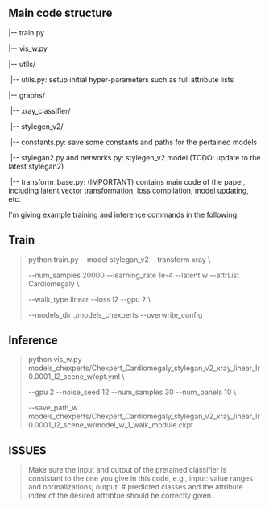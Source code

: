 ## Main code structure

|-- train.py

|-- vis_w.py

|-- utils/

​	|-- utils.py: setup initial hyper-parameters such as full attribute lists

|-- graphs/

​		|-- xray_classifier/

​		|-- stylegen_v2/

​				|-- constants.py: save some constants and  paths for the pertained models

​				|-- stylegan2.py and networks.py: stylegen_v2 model (TODO: update to the latest stylegan2)

​				|-- transform_base.py: (IMPORTANT) contains main code of the paper, including latent vector transformation, loss compilation, model updating, etc.

I'm giving example training and inference commands in the following:

## Train

> python train.py --model stylegan_v2 --transform xray \
>
> --num_samples 20000 --learning_rate 1e-4 --latent w --attrList Cardiomegaly \
>
> --walk_type linear --loss l2 --gpu 2  \
>
> --models_dir ./models_chexperts --overwrite_config 

## Inference

> python vis_w.py models_chexperts/Chexpert_Cardiomegaly_stylegan_v2_xray_linear_lr0.0001_l2_scene_w/opt.yml \
>
> --gpu 2 --noise_seed 12 --num_samples 30 --num_panels 10 \
>
> --save_path_w  models_chexperts/Chexpert_Cardiomegaly_stylegan_v2_xray_linear_lr0.0001_l2_scene_w/model_w_1_walk_module.ckpt 

## ISSUES 

> Make sure the input and output of the pretained classifier is consistant to the one you give in this code, e.g., input: value ranges and normalizations; output: # predicted classes and the attribute index of the desired attribtue should be correctly given.
